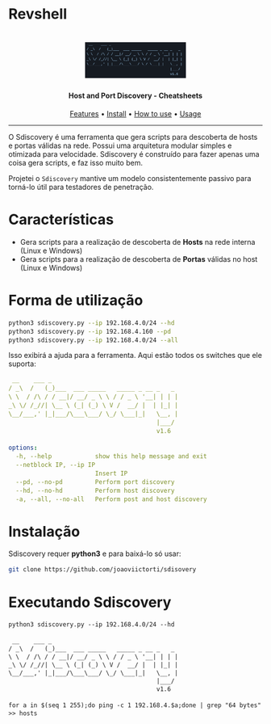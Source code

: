 # Revshell

<h1 align="center">
  <img src="img/sdiscovery.png" alt="sdiscovery" width="200px"></a>
  <br>
</h1>

<h4 align="center">Host and Port Discovery - Cheatsheets </h4>


<p align="center">
  <a href="#características">Features</a> •
  <a href="#instalação">Install</a> •
  <a href="#forma-de-utilização">How to use</a> •
  <a href="#executando-sdiscovery">Usage</a>
</p>

---

O Sdiscovery é uma ferramenta que gera scripts para descoberta de hosts e portas válidas na rede. Possui uma arquitetura modular simples e otimizada para velocidade. Sdiscovery é construído para fazer apenas uma coisa gera scripts, e faz isso muito bem.

Projetei o `Sdiscovery` mantive um modelo consistentemente passivo para torná-lo útil para testadores de penetração.

# Características

 - Gera scripts para a realização de descoberta de **Hosts** na rede interna (Linux e Windows)
 - Gera scripts para a realização de descoberta de **Portas** válidas no host (Linux e Windows)

# Forma de utilização

```sh
python3 sdiscovery.py --ip 192.168.4.0/24 --hd
python3 sdiscovery.py --ip 192.168.4.160 --pd
python3 sdiscovery.py --ip 192.168.4.0/24 --all
```
Isso exibirá a ajuda para a ferramenta. Aqui estão todos os switches que ele suporta:
```yaml
 __    ___ _                                   
/ _\  /   (_)___  ___ _____   _____ _ __ _   _ 
\ \  / /\ / / __|/ __/ _ \ \ / / _ \ '__| | | |
_\ \/ /_//| \__ \ (_| (_) \ V /  __/ |  | |_| |
\__/___,' |_|___/\___\___/ \_/ \___|_|   \__, |
                                         |___/ 
                                         v1.6

options:
  -h, --help            show this help message and exit
  --netblock IP, --ip IP
                        Insert IP
  --pd, --no-pd         Perform port discovery
  --hd, --no-hd         Perform host discovery
  -a, --all, --no-all   Perform post and host discovery
```

# Instalação

Sdiscovery requer **python3** e para baixá-lo só usar:

```sh
git clone https://github.com/joaoviictorti/sdisovery
```

# Executando Sdiscovery

```console
python3 sdiscovery.py --ip 192.168.4.0/24 --hd

 __    ___ _                                   
/ _\  /   (_)___  ___ _____   _____ _ __ _   _ 
\ \  / /\ / / __|/ __/ _ \ \ / / _ \ '__| | | |
_\ \/ /_//| \__ \ (_| (_) \ V /  __/ |  | |_| |
\__/___,' |_|___/\___\___/ \_/ \___|_|   \__, |
                                         |___/ 
                                         v1.6

for a in $(seq 1 255);do ping -c 1 192.168.4.$a;done | grep "64 bytes" >> hosts
```


